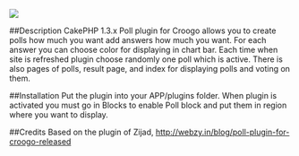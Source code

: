 [![](http://stillmaintained.com/primeminister/poll.png)](http://stillmaintained.com/primeminister/poll)

##Description
CakePHP 1.3.x
Poll plugin for Croogo allows you to create polls how much you want add answers how much you want. For each answer you can choose color for displaying in chart bar. Each time when site is refreshed plugin choose randomly one poll which is active. There is also pages of polls, result page, and index for displaying polls and voting on them.

##Installation
Put the plugin into your APP/plugins folder.
When plugin is activated you must go in Blocks to enable Poll block and put them in region where you want to display.

##Credits
Based on the plugin of Zijad, http://webzy.in/blog/poll-plugin-for-croogo-released